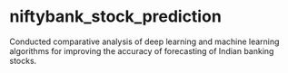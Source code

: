 # niftybank_stock_prediction
Conducted comparative analysis of deep learning and machine learning algorithms for improving the accuracy of forecasting of Indian banking stocks.
